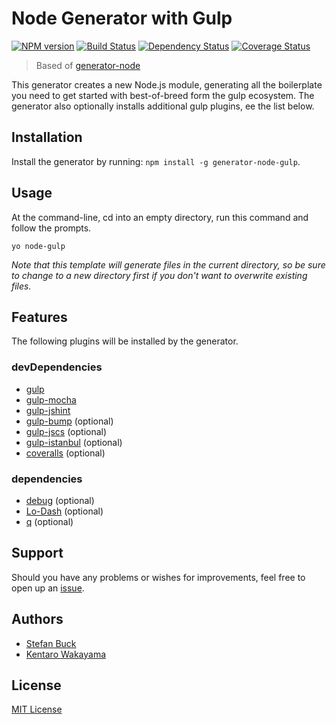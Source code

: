 # Node Generator with Gulp
[![NPM version][npm-image]][npm-url] [![Build Status][travis-image]][travis-url] [![Dependency Status][daviddm-url]][daviddm-image] [![Coverage Status][coveralls-image]][coveralls-url]

> Based of [generator-node](https://github.com/yeoman/generator-node)

This generator creates a new Node.js module, generating all the boilerplate you need to get started with best-of-breed form the gulp ecosystem. The generator also optionally installs additional gulp plugins, ee the list below.



## Installation

Install the generator by running: `npm install -g generator-node-gulp`.



## Usage

At the command-line, cd into an empty directory, run this command and follow the prompts.

```
yo node-gulp
```

_Note that this template will generate files in the current directory, so be sure to change to a new directory first if you don't want to overwrite existing files._




## Features

The following plugins will be installed by the generator.

### devDependencies

- [gulp](http://gulpjs.com/)
- [gulp-mocha](https://github.com/sindresorhus/gulp-mocha)
- [gulp-jshint](https://github.com/spenceralger/gulp-jshint)
- [gulp-bump](https://github.com/stevelacy/gulp-bump) (optional)
- [gulp-jscs](https://github.com/sindresorhus/gulp-jscs) (optional)
- [gulp-istanbul](https://github.com/SBoudrias/gulp-istanbul) (optional)
- [coveralls](https://github.com/cainus/node-coveralls) (optional)

### dependencies

- [debug](https://github.com/visionmedia/debug) (optional)
- [Lo-Dash](http://lodash.com/) (optional)
- [q](https://github.com/kriskowal/q) (optional)



## Support

Should you have any problems or wishes for improvements, feel free to open up an [issue](https://github.com/stefanbuck/github-linker).



## Authors
- [Stefan Buck](https://github.com/stefanbuck)
- [Kentaro Wakayama](https://github.com/kwakayama)



## License

[MIT License](http://en.wikipedia.org/wiki/MIT_License)

[npm-url]: https://npmjs.org/package/generator-node-gulp
[npm-image]: https://badge.fury.io/js/generator-node-gulp.svg
[travis-url]: https://travis-ci.org/stefanbuck/generator-node-gulp
[travis-image]: https://travis-ci.org/stefanbuck/generator-node-gulp.svg?branch=master
[daviddm-url]: https://david-dm.org/stefanbuck/generator-node-gulp.svg?theme=shields.io
[daviddm-image]: https://david-dm.org/stefanbuck/generator-node-gulp
[coveralls-url]: https://coveralls.io/r/stefanbuck/generator-node-gulp
[coveralls-image]: https://coveralls.io/repos/stefanbuck/generator-node-gulp/badge.png